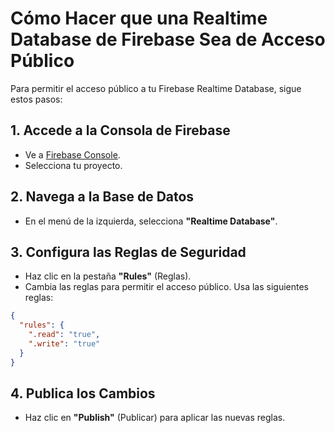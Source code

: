 # Cómo Hacer que una Realtime Database de Firebase Sea de Acceso Público

Para permitir el acceso público a tu Firebase Realtime Database, sigue estos pasos:

## 1. Accede a la Consola de Firebase
- Ve a [Firebase Console](https://console.firebase.google.com/).
- Selecciona tu proyecto.

## 2. Navega a la Base de Datos
- En el menú de la izquierda, selecciona **"Realtime Database"**.

## 3. Configura las Reglas de Seguridad
- Haz clic en la pestaña **"Rules"** (Reglas).
- Cambia las reglas para permitir el acceso público. Usa las siguientes reglas:

```json
{
  "rules": {
    ".read": "true",
    ".write": "true"
  }
}
```

## 4. Publica los Cambios
- Haz clic en **"Publish"** (Publicar) para aplicar las nuevas reglas.
